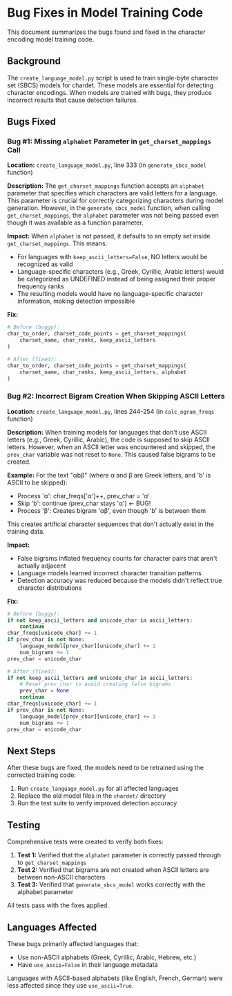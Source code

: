 # Bug Fixes in Model Training Code

This document summarizes the bugs found and fixed in the character encoding model training code.

## Background

The `create_language_model.py` script is used to train single-byte character set (SBCS) models for chardet. These models are essential for detecting character encodings. When models are trained with bugs, they produce incorrect results that cause detection failures.

## Bugs Fixed

### Bug #1: Missing `alphabet` Parameter in `get_charset_mappings` Call

**Location:** `create_language_model.py`, line 333 (in `generate_sbcs_model` function)

**Description:**
The `get_charset_mappings` function accepts an `alphabet` parameter that specifies which characters are valid letters for a language. This parameter is crucial for correctly categorizing characters during model generation. However, in the `generate_sbcs_model` function, when calling `get_charset_mappings`, the `alphabet` parameter was not being passed even though it was available as a function parameter.

**Impact:**
When `alphabet` is not passed, it defaults to an empty set inside `get_charset_mappings`. This means:
- For languages with `keep_ascii_letters=False`, NO letters would be recognized as valid
- Language-specific characters (e.g., Greek, Cyrillic, Arabic letters) would be categorized as UNDEFINED instead of being assigned their proper frequency ranks
- The resulting models would have no language-specific character information, making detection impossible

**Fix:**
```python
# Before (buggy):
char_to_order, charset_code_points = get_charset_mappings(
    charset_name, char_ranks, keep_ascii_letters
)

# After (fixed):
char_to_order, charset_code_points = get_charset_mappings(
    charset_name, char_ranks, keep_ascii_letters, alphabet
)
```

### Bug #2: Incorrect Bigram Creation When Skipping ASCII Letters

**Location:** `create_language_model.py`, lines 244-254 (in `calc_ngram_freqs` function)

**Description:**
When training models for languages that don't use ASCII letters (e.g., Greek, Cyrillic, Arabic), the code is supposed to skip ASCII letters. However, when an ASCII letter was encountered and skipped, the `prev_char` variable was not reset to `None`. This caused false bigrams to be created.

**Example:**
For the text "αbβ" (where α and β are Greek letters, and 'b' is ASCII to be skipped):
- Process 'α': char_freqs['α']++, prev_char = 'α'
- Skip 'b': continue (prev_char stays 'α') ← BUG!
- Process 'β': Creates bigram 'αβ', even though 'b' is between them

This creates artificial character sequences that don't actually exist in the training data.

**Impact:**
- False bigrams inflated frequency counts for character pairs that aren't actually adjacent
- Language models learned incorrect character transition patterns
- Detection accuracy was reduced because the models didn't reflect true character distributions

**Fix:**
```python
# Before (buggy):
if not keep_ascii_letters and unicode_char in ascii_letters:
    continue
char_freqs[unicode_char] += 1
if prev_char is not None:
    language_model[prev_char][unicode_char] += 1
    num_bigrams += 1
prev_char = unicode_char

# After (fixed):
if not keep_ascii_letters and unicode_char in ascii_letters:
    # Reset prev_char to avoid creating false bigrams
    prev_char = None
    continue
char_freqs[unicode_char] += 1
if prev_char is not None:
    language_model[prev_char][unicode_char] += 1
    num_bigrams += 1
prev_char = unicode_char
```

## Next Steps

After these bugs are fixed, the models need to be retrained using the corrected training code:

1. Run `create_language_model.py` for all affected languages
2. Replace the old model files in the `chardet/` directory
3. Run the test suite to verify improved detection accuracy

## Testing

Comprehensive tests were created to verify both fixes:

1. **Test 1:** Verified that the `alphabet` parameter is correctly passed through to `get_charset_mappings`
2. **Test 2:** Verified that bigrams are not created when ASCII letters are between non-ASCII characters
3. **Test 3:** Verified that `generate_sbcs_model` works correctly with the alphabet parameter

All tests pass with the fixes applied.

## Languages Affected

These bugs primarily affected languages that:
- Use non-ASCII alphabets (Greek, Cyrillic, Arabic, Hebrew, etc.)
- Have `use_ascii=False` in their language metadata

Languages with ASCII-based alphabets (like English, French, German) were less affected since they use `use_ascii=True`.
